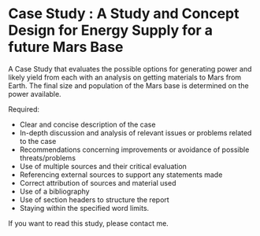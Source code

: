 # Case Study : A Study and Concept Design for Energy Supply for a future Mars Base
 
A Case Study that evaluates the possible options for generating power and likely yield from each with an analysis on getting materials to Mars from Earth. The final size and population of the Mars base is determined on the power available.

Required:
- Clear and concise description of the case
- In-depth discussion and analysis of relevant issues or problems related to the case
- Recommendations concerning improvements or avoidance of possible threats/problems
- Use of multiple sources and their critical evaluation
- Referencing external sources to support any statements made
- Correct attribution of sources and material used
- Use of a bibliography
- Use of section headers to structure the report
- Staying within the specified word limits.

If you want to read this study, please contact me.
